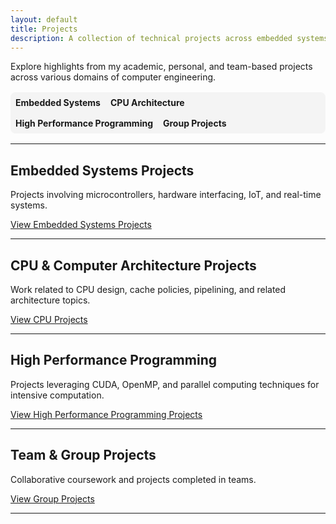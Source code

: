 ```yaml
---
layout: default
title: Projects
description: A collection of technical projects across embedded systems, computer architecture, high-performance computing, and more.
---
```


Explore highlights from my academic, personal, and team-based projects across various domains of computer engineering.

<!-- Top Navigation Bar linking directly to project subpages -->
<div style="margin: 1rem 0; padding: 0.5rem; background-color: #f4f4f4; border-radius: 8px; display: flex; flex-wrap: wrap; gap: 1rem;">
  <a href="./embedded/" style="text-decoration:none; font-weight:bold;">Embedded Systems</a>
  <a href="./CPU/" style="text-decoration:none; font-weight:bold;">CPU Architecture</a>
  <a href="./HPP/" style="text-decoration:none; font-weight:bold;">High Performance Programming</a>
  <a href="./group/" style="text-decoration:none; font-weight:bold;">Group Projects</a>
</div>

---

## Embedded Systems Projects  
Projects involving microcontrollers, hardware interfacing, IoT, and real-time systems.

[View Embedded Systems Projects](./embedded/)

---

## CPU & Computer Architecture Projects  
Work related to CPU design, cache policies, pipelining, and related architecture topics.

[View CPU Projects](./CPU/)

---

## High Performance Programming  
Projects leveraging CUDA, OpenMP, and parallel computing techniques for intensive computation.

[View High Performance Programming Projects](./HPP/)

---

## Team & Group Projects  
Collaborative coursework and projects completed in teams.

[View Group Projects](./group/)

---

